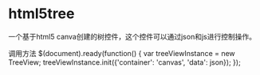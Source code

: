 html5tree
=========

一个基于html5 canva创建的树控件，这个控件可以通过json和js进行控制操作。

调用方法
$(document).ready(function() {
    var treeViewInstance = new TreeView;
    treeViewInstance.init({'container': 'canvas', 'data': json});
});
